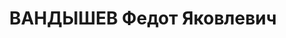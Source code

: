 ---
title: ВАНДЫШЕВ Федот Яковлевич
description: "Род. в 1897, Свердловская обл., Ирбитский р-н, д. Ретнево, русский.\
  \ Проживал: Свердловская обл., г. Ирбит. Овощесовхоз, директор \n  Арестован 06.10.1937.\
  \ Приговор: 19.01.1938 – ВМН. Расстрелян 19.01.1938"
---